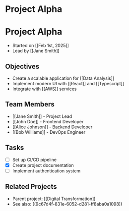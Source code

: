# Project Alpha

# Project Alpha
- Started on [[Feb 1st, 2025]]
- Lead by [[Jane Smith]]

## Objectives
- Create a scalable application for [[Data Analysis]]
- Implement modern UI with [[React]] and [[Typescript]]
- Integrate with [[AWS]] services

## Team Members
- [[Jane Smith]] - Project Lead
- [[John Doe]] - Frontend Developer
- [[Alice Johnson]] - Backend Developer
- [[Bob Williams]] - DevOps Engineer

## Tasks
- [ ] Set up CI/CD pipeline
- [x] Create project documentation
- [ ] Implement authentication system

## Related Projects
- Parent project: [[Digital Transformation]]
- See also: ((9c67d4f-831e-6052-d281-ff8aba0a1098))